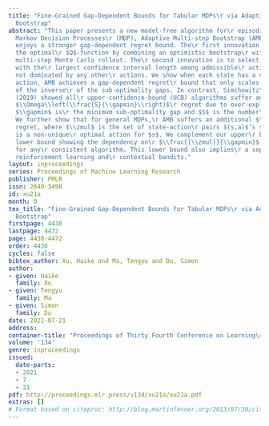 ```yaml
---
title: "Fine-Grained Gap-Dependent Bounds for Tabular MDPs\r via Adaptive Multi-Step
  Bootstrap"
abstract: "This paper presents a new model-free algorithm for\r episodic finite-horizon
  Markov Decision Processes\r (MDP), Adaptive Multi-step Bootstrap (AMB), which\r
  enjoys a stronger gap-dependent regret bound. The\r first innovation is to estimate
  the optimal\r $Q$-function by combining an optimistic bootstrap\r with an adaptive
  multi-step Monte Carlo rollout. The\r second innovation is to select the action
  with the\r largest confidence interval length among admissible\r actions that are
  not dominated by any other\r actions. We show when each state has a unique\r optimal
  action, AMB achieves a gap-dependent regret\r bound that only scales with the sum
  of the inverse\r of the sub-optimality gaps. In contrast, Simchowitz\r and Jamieson
  (2019) showed all\r upper-confidence-bound (UCB) algorithms suffer an\r additional
  $\\Omega\\left(\\frac{S}{\\gapmin}\\right)$\r regret due to over-exploration where
  $\\gapmin$ is\r the minimum sub-optimality gap and $S$ is the number\r of states.
  We further show that for general MDPs,\r AMB suffers an additional $\\frac{|\\zmul|}{\\gapmin}$\r
  regret, where $\\zmul$ is the set of state-action\r pairs $(s,a)$’s satisfying $a$
  is a non-unique\r optimal action for $s$. We complement our upper\r bound with a
  lower bound showing the dependency on\r $\\frac{|\\zmul|}{\\gapmin}$ is unavoidable
  for any\r consistent algorithm. This lower bound also implies\r a separation between
  reinforcement learning and\r contextual bandits."
layout: inproceedings
series: Proceedings of Machine Learning Research
publisher: PMLR
issn: 2640-3498
id: xu21a
month: 0
tex_title: "Fine-Grained Gap-Dependent Bounds for Tabular MDPs\r via Adaptive Multi-Step
  Bootstrap"
firstpage: 4438
lastpage: 4472
page: 4438-4472
order: 4438
cycles: false
bibtex_author: Xu, Haike and Ma, Tengyu and Du, Simon
author:
- given: Haike
  family: Xu
- given: Tengyu
  family: Ma
- given: Simon
  family: Du
date: 2021-07-21
address:
container-title: "Proceedings of Thirty Fourth Conference on Learning\r Theory"
volume: '134'
genre: inproceedings
issued:
  date-parts:
  - 2021
  - 7
  - 21
pdf: http://proceedings.mlr.press/v134/xu21a/xu21a.pdf
extras: []
# Format based on citeproc: http://blog.martinfenner.org/2013/07/30/citeproc-yaml-for-bibliographies/
---
```


